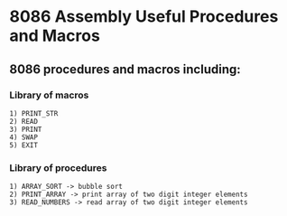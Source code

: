 # 8086 Assembly Useful Procedures and Macros
## 8086 procedures and macros including:


 ### Library of macros                                         

    1) PRINT_STR                                           
    2) READ                                                
    3) PRINT                                               
    4) SWAP                                                
    5) EXIT                                                


 ### Library of procedures                                         

    1) ARRAY_SORT -> bubble sort                                           
    2) PRINT_ARRAY -> print array of two digit integer elements 
    3) READ_NUMBERS -> read array of two digit integer elements         
